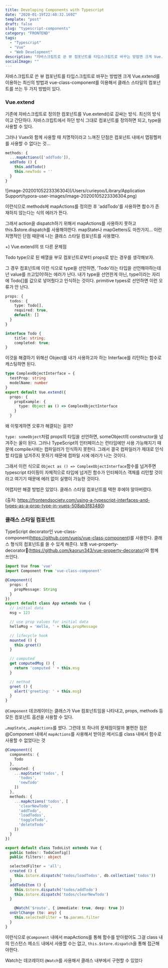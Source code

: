 ```yaml
---
title: Developing Components with Typescript 
date: "2020-01-19T22:40:32.169Z"
template: "post"
draft: false
slug: "typescript-components"
category: "FRONTEND"
tags:
  - "Typescript"
  - "Vue"
  - "Web Development"
description: "자바스크립트로 쓴 뷰 컴포넌트를 타입스크립트로 바꾸는 방법엔 크게 Vue.extend를 이용하는 최신의 방법과 vue-class-component를 이용해서 클래스 스타일의 컴포넌트를 쓰는 두 가지 방법이 있다. ..."
socialImage: ""
---
```



자바스크립트로 쓴 뷰 컴포넌트를 타입스크립트로 바꾸는 방법엔 크게 Vue.extend를 이용하는 최신의 방법과 vue-class-component를 이용해서 클래스 스타일의 컴포넌트를 쓰는 두 가지 방법이 있다. 

### Vue.extend 

기존에 자바스크립트로 정의한 컴포넌트를 Vue.extend()로 감싸는 방식. 최신의 방식이고 간단하다. 자바스크립트에서 하던 방식 그대로 컴포넌트를 정의하면 되고, type을 사용할 수 있다. 

그러나 Vuex와 함께 사용할 때 치명적이라고 느껴진 단점은 컴포넌트 내에서 맵핑헬퍼를 사용할 수 없다는 것… 

```typescript
methods: {
  ...mapActions(['addTodo']),
  addTodo () {
    this.addTodo()
    this.newTodo = ''
  }
}
```

![image-20200105223336304](/Users/curieyoo/Library/Application Support/typora-user-images/image-20200105223336304.png)

이런식으로 methods에 mapActions를 정의한 후  'addTodo'를 사용하면 함수가 존재하지 않는다는 식의 에러가 뜬다.

그래서 action을 dispatch하기 위해서 mapActions를 사용하지 못하고 this.$store.dispatch를 사용해야한다. mapState나 mapGetters도 마찬가지... 이런 치명적인 단점 때문에 나는 클래스 스타일 컴포넌트를 사용했다. 

+) Vue.extend의 또 다른 문제점

Todo type으로 된 배열을 부모 컴포넌트로부터 props로 받는 경우를 생각해보자.

그 경우 컴포넌트에 이런 식으로 type을 선언하면, 'Todo'라는 타입을 선언해야하는데 넌 value를 쓰고있어!하는 에러가 난다. 내가 type을 선언한게 아닌, type이라는 자리에 Todo[]를 값으로 넣어줬다고 인식하는 것이다. primitive types로 선언하면 이런 오류가 안 난다. 

```typescript
props: {
  todos: {
    type: Todo[],
    required: true,
    default: []
  }
}
```

```typescript
interface Todo {
	title: string;
	completed: true;
}
```

이것을 해결하기 위해선 Object를 내가 사용하고자 하는 Interface를 리턴하는 함수로 캐스팅하면 된다. 

```typescript
type ComplexObjectInterface = {
  testProp: string
  modelName: number
}
export default Vue.extend({
  props: {
    propExample: {
      type: Object as () => ComplexObjectInterface
    }
  } 
```

왜 이렇게하면 오류가 해결되는 걸까?

`type: someObject`처럼 props의 타입을 선언하면, someObject의 constructor을 넘겨주는 꼴이 된다. 그러나 TypeScript의 인터페이스는 런타임에만 사용 가능해지기 때문에 compile시에는 컴파일러가 인식하지 못한다. 그래서 결국 컴파일러가 제대로 인식할 타입을 넘겨주지 못하기 때문에 컴파일 시에 에러가 나는 것이다. 

그래서 이런 식으로 `Object as () => ComplexObjectInterface`함수를 넘겨주면 typescript 타이핑이 자체적으로 타입에 넘겨진 함수가 인터페이스 객체를 리턴할 것이라고 여기기 때문에 에러 없이 실행이 가능한 것이다. 

어렵지만 해결 방법은 있었다. 클래스 스타일 컴포넌트를 택한 후에야 알아버렸다. 

(출처: https://frontendsociety.com/using-a-typescript-interfaces-and-types-as-a-prop-type-in-vuejs-508ab3f83480)



### 클래스 스타일 컴포넌트

TypeScript decorator인 vue-class-component(https://github.com/vuejs/vue-class-component)를 사용한다. 클래스 형식의 컴포넌트를 쓸 수 있게 해준다. 보통 vue-property-decorator(https://github.com/kaorun343/vue-property-decorator)와 함께 쓰인다. 

```typescript
import Vue from 'vue'
import Component from 'vue-class-component'

@Component({
  props: {
    propMessage: String
  }
})
export default class App extends Vue {
  // initial data
  msg = 123

  // use prop values for initial data
  helloMsg = 'Hello, ' + this.propMessage

  // lifecycle hook
  mounted () {
    this.greet()
  }

  // computed
  get computedMsg () {
    return 'computed ' + this.msg
  }

  // method
  greet () {
    alert('greeting: ' + this.msg)
  }
}
```

`@Component` 데코레이터는 클래스가 Vue 컴포넌트임을 나타내고, props, methods 등 모든 컴포넌트 옵션을 사용할 수 있다.

`…mapState`, `…mapActions`를 썼다. 그런데 또 하나의 문제점이랄까 불편한 점은 @Component 내에서 `mapActions`를 사용해서 받아온 메서드를 class 내에서 함수로 사용할 수 없었다는 것

```typescript
@Component({
  components: {
    Todo
  },
  computed: {
    ...mapState('todos', [
      'todos',
      'newTodo'
    ])
  },
  methods: {
    ...mapActions('todos', [
      'clearNewTodo',
      'addTodo',
      'loadTodos',
      'toggleTodo',
      'deleteTodo'
    ])
  }
})

```

```typescript
export default class TodoList extends Vue {
  public todos!: TodoConfig[]
  public filters!: object

  selectedFilter = 'all';
  created () {
    this.$store.dispatch('todos/loadTodos', db.collection('todos'))
  }
  addTodoItem () {
    this.$store.dispatch('todos/addTodo')
    this.$store.dispatch('todos/clearNewTodo')
  }

	@Watch('$route', { immediate: true, deep: true })
  onUrlChange (to: any) {
    this.selectedFilter = to.params.filter
  }
}
```

이런식으로 `@Component` 내에서 mapActions를 통해 함수를 받아왔어도 그걸 class 내의 인스턴스 메소드 내에서 사용할 수는 없고, `this.$store.dispatch`을 통해 접근해야한다. 

Watch는 데코레이터 `@Watch`를 사용해서 클래스 내부에서 구현할 수 있었다

